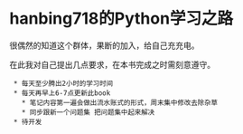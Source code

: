 hanbing718的Python学习之路
=======


   很偶然的知道这个群体，果断的加入，给自己充充电。


   在此我对自己提出几点要求，在本书完成之时需刻意遵守。
   
     * 每天至少腾出2小时的学习时间
     * 每天再早上6-7点更新此book
       * 笔记内容第一遍会做出流水账式的形式，周末集中修改去除杂草 
       * 同步跟新一个问题集 把问题集中起来解决
     * 待开发
     



